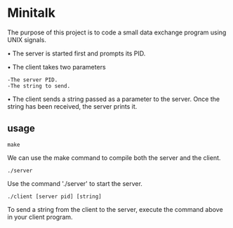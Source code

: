 # Minitalk

The purpose of this project is to code a small data exchange program using UNIX signals.

• The server is started first and prompts its PID.

• The client takes two parameters

    -The server PID.
    -The string to send.

• The client sends a string passed as a parameter to the server. Once the string has been received, the server prints it.

## usage

```
make
```
We can use the make command to compile both the server and the client.

```
./server
```
Use the command './server' to start the server.

```
./client [server pid] [string]
```

To send a string from the client to the server, execute the command above in your client program.
